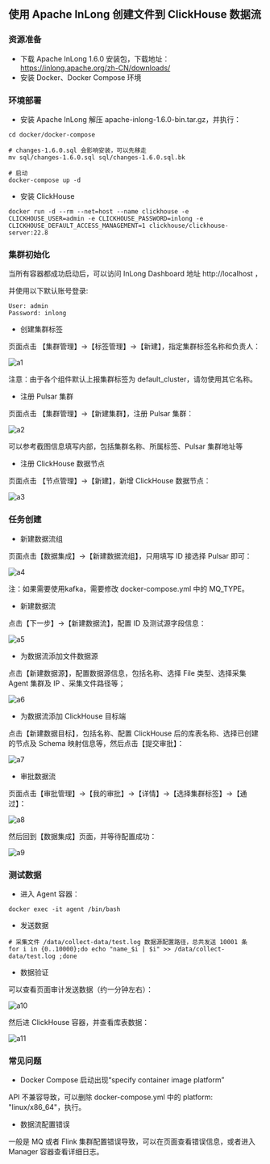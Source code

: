## 使用 Apache InLong 创建文件到 ClickHouse 数据流


### 资源准备

- 下载 Apache InLong 1.6.0 安装包，下载地址：https://inlong.apache.org/zh-CN/downloads/
- 安装 Docker、Docker Compose 环境

### 环境部署

- 安装 Apache InLong 解压 apache-inlong-1.6.0-bin.tar.gz，并执行：

```
cd docker/docker-compose

# changes-1.6.0.sql 会影响安装，可以先移走
mv sql/changes-1.6.0.sql sql/changes-1.6.0.sql.bk

# 启动
docker-compose up -d

```


- 安装 ClickHouse

```
docker run -d --rm --net=host --name clickhouse -e CLICKHOUSE_USER=admin -e CLICKHOUSE_PASSWORD=inlong -e CLICKHOUSE_DEFAULT_ACCESS_MANAGEMENT=1 clickhouse/clickhouse-server:22.8
```

### 集群初始化
当所有容器都成功启动后，可以访问 InLong Dashboard 地址 http://localhost ，

并使用以下默认账号登录:

```
User: admin
Password: inlong
```

- 创建集群标签

页面点击 【集群管理】->【标签管理】->【新建】，指定集群标签名称和负责人：

![a1](./res/a1.jpg)

注意：由于各个组件默认上报集群标签为 default_cluster，请勿使用其它名称。

- 注册 Pulsar 集群

页面点击 【集群管理】->【新建集群】，注册 Pulsar 集群：

![a2](./res/a2.jpg)

可以参考截图信息填写内部，包括集群名称、所属标签、Pulsar 集群地址等

- 注册 ClickHouse 数据节点

页面点击 【节点管理】→【新建】，新增 ClickHouse 数据节点：

![a3](./res/a3.jpeg)

### 任务创建
- 新建数据流组

页面点击【数据集成】→【新建数据流组】，只用填写 ID 接选择 Pulsar 即可：

![a4](./res/a4.jpeg)

注：如果需要使用kafka，需要修改 docker-compose.yml 中的 MQ_TYPE。

- 新建数据流

点击【下一步】→【新建数据流】，配置 ID 及测试源字段信息：

![a5](./res/a5.jpeg)

- 为数据流添加文件数据源

点击【新建数据源】，配置数据源信息，包括名称、选择 File 类型、选择采集 Agent 集群及 IP 、采集文件路径等；

![a6](./res/a6.jpeg)

- 为数据流添加 ClickHouse 目标端

点击【新建数据目标】，包括名称、配置 ClickHouse 后的库表名称、选择已创建的节点及 Schema 映射信息等，然后点击【提交审批】：

![a7](./res/a7.jpeg)

- 审批数据流

页面点击【审批管理】->【我的审批】->【详情】->【选择集群标签】->【通过】：

![a8](./res/a8.jpeg)

然后回到【数据集成】页面，并等待配置成功：

![a9](./res/a9.jpeg)

### 测试数据
- 进入 Agent 容器：

```
docker exec -it agent /bin/bash
```

- 发送数据

```
# 采集文件 /data/collect-data/test.log 数据源配置路径，总共发送 10001 条
for i in {0..10000};do echo "name_$i | $i" >> /data/collect-data/test.log ;done
```

- 数据验证

可以查看页面审计发送数据（约一分钟左右）：

![a10](./res/a10.jpeg)

然后进 ClickHouse 容器，并查看库表数据：

![a11](./res/a11.jpeg)

### 常见问题
- Docker Compose 启动出现“specify container image platform”

API 不兼容导致，可以删除 docker-compose.yml 中的 platform: "linux/x86_64"，执行。

- 数据流配置错误

一般是 MQ 或者 Flink 集群配置错误导致，可以在页面查看错误信息，或者进入 Manager 容器查看详细日志。

